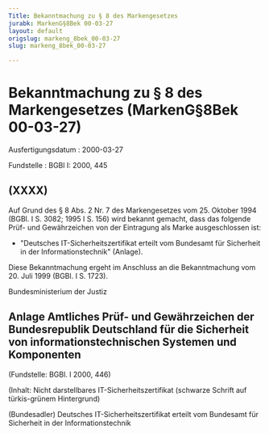 ```yaml
---
Title: Bekanntmachung zu § 8 des Markengesetzes
jurabk: MarkenG§8Bek 00-03-27
layout: default
origslug: markeng_8bek_00-03-27
slug: markeng_8bek_00-03-27

---
```


# Bekanntmachung zu § 8 des Markengesetzes (MarkenG§8Bek 00-03-27)

Ausfertigungsdatum
:   2000-03-27

Fundstelle
:   BGBl I: 2000, 445



## (XXXX)

Auf Grund des § 8 Abs. 2 Nr. 7 des Markengesetzes vom 25. Oktober 1994 (BGBl. I S. 3082; 1995 I S. 156) wird bekannt gemacht, dass das folgende Prüf- und Gewährzeichen von der Eintragung als Marke ausgeschlossen ist:

*   "Deutsches IT-Sicherheitszertifikat erteilt vom Bundesamt für Sicherheit in der Informationstechnik" (Anlage).



Diese Bekanntmachung ergeht im Anschluss an die Bekanntmachung vom 20. Juli 1999 (BGBl. I S. 1723).

Bundesministerium der Justiz


## Anlage Amtliches Prüf- und Gewährzeichen der Bundesrepublik Deutschland für die Sicherheit von informationstechnischen Systemen und Komponenten

(Fundstelle: BGBl. I 2000, 446)

(Inhalt: Nicht darstellbares IT-Sicherheitszertifikat
(schwarze Schrift auf türkis-grünem Hintergrund)

(Bundesadler) Deutsches IT-Sicherheitszertifikat
erteilt vom
Bundesamt für Sicherheit in der Informationstechnik

